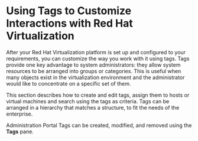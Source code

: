 # Using Tags to Customize Interactions with Red Hat Virtualization

After your Red Hat Virtualization platform is set up and configured to your requirements, you can customize the way you work with it using tags. Tags provide one key advantage to system administrators: they allow system resources to be arranged into groups or categories. This is useful when many objects exist in the virtualization environment and the administrator would like to concentrate on a specific set of them.

This section describes how to create and edit tags, assign them to hosts or virtual machines and search using the tags as criteria. Tags can be arranged in a hierarchy that matches a structure, to fit the needs of the enterprise.

Administration Portal Tags can be created, modified, and removed using the **Tags** pane.
